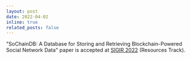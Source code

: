 ```yaml
---
layout: post
date: 2022-04-02
inline: true
related_posts: false
---
```


"SoChainDB: A Database for Storing and Retrieving Blockchain-Powered Social Network Data" paper is accepted at [SIGIR 2022](https://sigir.org/sigir2022/) (Resources Track).
